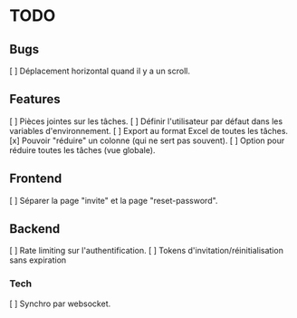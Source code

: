 # TODO

## Bugs

[ ] Déplacement horizontal quand il y a un scroll.

## Features

[ ] Pièces jointes sur les tâches.
[ ] Définir l'utilisateur par défaut dans les variables d'environnement.
[ ] Export au format Excel de toutes les tâches.
[x] Pouvoir "réduire" un colonne (qui ne sert pas souvent).
[ ] Option pour réduire toutes les tâches (vue globale).

## Frontend

[ ] Séparer la page "invite" et la page "reset-password".

## Backend

[ ] Rate limiting sur l'authentification.
[ ] Tokens d'invitation/réinitialisation sans expiration

### Tech

[ ] Synchro par websocket.
